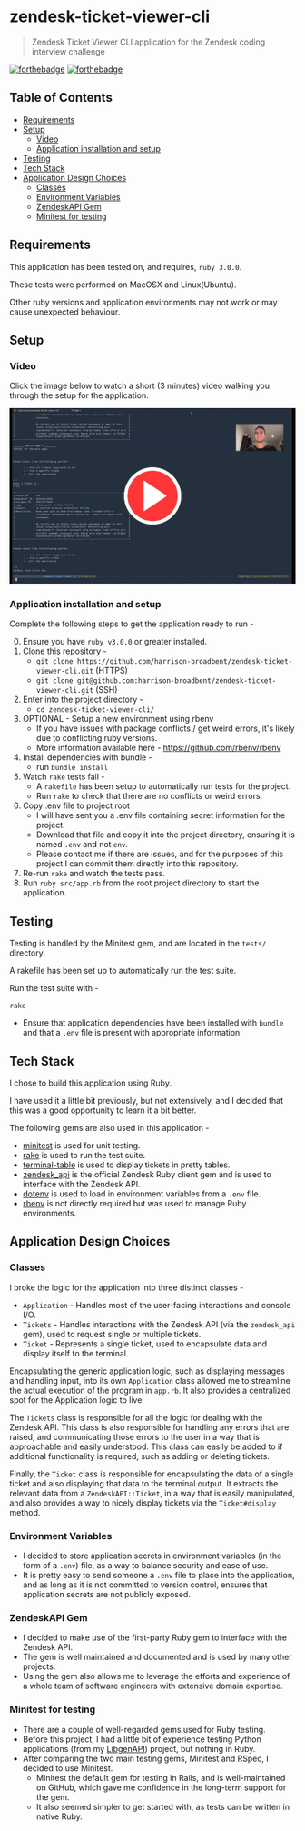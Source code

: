 # zendesk-ticket-viewer-cli

> Zendesk Ticket Viewer CLI application for the Zendesk coding interview challenge

[![forthebadge](https://forthebadge.com/images/badges/built-with-love.svg)](https://forthebadge.com)
[![forthebadge](https://forthebadge.com/images/badges/made-with-ruby.svg)](https://forthebadge.com)

## Table of Contents

- [Requirements](#requirements)
- [Setup](#setup)
  - [Video](#video)
  - [Application installation and setup](#application-installation-and-setup)
- [Testing](#testing)
- [Tech Stack](#tech-stack)
- [Application Design Choices](#application-design-choices)
  - [Classes](#classes)
  - [Environment Variables](#environment-variables)
  - [ZendeskAPI Gem](#zendeskapi-gem)
  - [Minitest for testing](#minitest-for-testing)

## Requirements

This application has been tested on, and requires, `ruby 3.0.0`.

These tests were performed on MacOSX and Linux(Ubuntu).

Other ruby versions and application environments may not work or may cause unexpected behaviour.

## Setup

### Video

Click the image below to watch a short (3 minutes) video walking you through the setup for the application.

[](./docs/setup-video-and-walkthrough.mp4)
[![Play setup video](./docs/zendesk-video-screenshot-with-play-button.jpg)](./docs/setup-video-and-walkthrough.mp4 "Video Title")

### Application installation and setup

Complete the following steps to get the application ready to run -

0. Ensure you have `ruby v3.0.0` or greater installed.
1. Clone this repository -
   - `git clone https://github.com/harrison-broadbent/zendesk-ticket-viewer-cli.git` (HTTPS)
   - `git clone git@github.com:harrison-broadbent/zendesk-ticket-viewer-cli.git` (SSH)
2. Enter into the project directory -
   - `cd zendesk-ticket-viewer-cli/`
3. OPTIONAL - Setup a new environment using rbenv
   - If you have issues with package conflicts / get weird errors, it's likely due to conflicting ruby versions.
   - More information available here - https://github.com/rbenv/rbenv
4. Install dependencies with bundle -
   - run `bundle install`
5. Watch `rake` tests fail -
   - A `rakefile` has been setup to automatically run tests for the project.
   - Run `rake` to check that there are no conflicts or weird errors.
6. Copy .env file to project root
   - I will have sent you a .env file containing secret information for the project.
   - Download that file and copy it into the project directory, ensuring it is named `.env` and not `env`.
   - Please contact me if there are issues, and for the purposes of this project I can commit them directly into this repository.
7. Re-run `rake` and watch the tests pass.
8. Run `ruby src/app.rb` from the root project directory to start the application.

## Testing

Testing is handled by the Minitest gem, and are located in the `tests/` directory.

A rakefile has been set up to automatically run the test suite.

Run the test suite with -

```
rake
```

- Ensure that application dependencies have been installed with `bundle` and that a `.env` file is present with appropriate information.

## Tech Stack

I chose to build this application using Ruby.

I have used it a little bit previously, but not extensively, and I decided that this was a good opportunity to learn it a bit better.

The following gems are also used in this application -

- [minitest](https://github.com/seattlerb/minitest) is used for unit testing.
- [rake](https://github.com/ruby/rake) is used to run the test suite.
- [terminal-table](https://github.com/tj/terminal-table) is used to display tickets in pretty tables.
- [zendesk_api](https://github.com/zendesk/zendesk_api_client_rb) is the official Zendesk Ruby client gem and is used to interface with the Zendesk API.
- [dotenv](https://github.com/bkeepers/dotenv) is used to load in environment variables from a `.env` file.
- [rbenv](https://github.com/rbenv/rbenv) is not directly required but was used to manage Ruby environments.

## Application Design Choices

### Classes

I broke the logic for the application into three distinct classes -

- `Application` - Handles most of the user-facing interactions and console I/O.
- `Tickets` - Handles interactions with the Zendesk API (via the `zendesk_api` gem), used to request single or multiple tickets.
- `Ticket` - Represents a single ticket, used to encapsulate data and display itself to the terminal.

Encapsulating the generic application logic, such as displaying messages and handling input, into its own `Application` class allowed me to streamline the actual execution of the program in `app.rb`. It also provides a centralized spot for the Application logic to live.

The `Tickets` class is responsible for all the logic for dealing with the Zendesk API. This class is also responsible for handling any errors that are raised, and communicating those errors to the user in a way that is approachable and easily understood. This class can easily be added to if additional functionality is required, such as adding or deleting tickets.

Finally, the `Ticket` class is responsible for encapsulating the data of a single ticket and also displaying that data to the terminal output. It extracts the relevant data from a `ZendeskAPI::Ticket`, in a way that is easily manipulated, and also provides a way to nicely display tickets via the `Ticket#display` method.

### Environment Variables

- I decided to store application secrets in environment variables (in the form of a `.env`) file, as a way to balance security and ease of use.
- It is pretty easy to send someone a `.env` file to place into the application, and as long as it is not committed to version control, ensures that application secrets are not publicly exposed.

### ZendeskAPI Gem

- I decided to make use of the first-party Ruby gem to interface with the Zendesk API.
- The gem is well maintained and documented and is used by many other projects.
- Using the gem also allows me to leverage the efforts and experience of a whole team of software engineers with extensive domain expertise.

### Minitest for testing

- There are a couple of well-regarded gems used for Ruby testing.
- Before this project, I had a little bit of experience testing Python applications (from my [LibgenAPI](https://github.com/harrison-broadbent/libgen-api)) project, but nothing in Ruby.
- After comparing the two main testing gems, Minitest and RSpec, I decided to use Minitest.
  - Minitest the default gem for testing in Rails, and is well-maintained on GitHub, which gave me confidence in the long-term support for the gem.
  - It also seemed simpler to get started with, as tests can be written in native Ruby.
